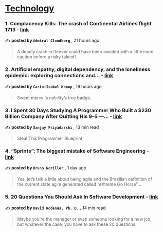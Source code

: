 
<h1><a href=https://medium.com/tag/technology/recommended target="_blank" rel="noopener noreferrer">Technology</a></h1>
<h3>1. Complacency Kills: The crash of Continental Airlines flight 1713 - <a href=https://medium.com/@admiralcloudberg/complacency-kills-the-crash-of-continental-airlines-flight-1713-fa0ae38db246?source=tag_recommended_feed---------0-84----------technology----------bf0da02d_d8f8_40c5_a431_5ebf4e3d4139------- target="_blank" rel="noopener noreferrer">link</a></h3>

✍️ **posted by `Admiral Cloudberg`** <date> , 21 hours ago</date>

<blockquote>A deadly crash in Denver could have been avoided with a little more caution before a risky takeoff.</blockquote>

<h3>2. Artificial empathy, digital dependency, and the loneliness epidemic: exploring connections and… - <a href=https://medium.com/@carinisabelknoop/artificial-empathy-digital-dependency-and-the-loneliness-epidemic-exploring-connections-and-8aec1ce84fd?source=tag_recommended_feed---------1-107----------technology----------bf0da02d_d8f8_40c5_a431_5ebf4e3d4139------- target="_blank" rel="noopener noreferrer">link</a></h3>

✍️ **posted by `Carin-Isabel Knoop`** <date> , 19 hours ago</date>

<blockquote>Sweet mercy is nobility’s true badge.</blockquote>

<h3>3. I Spent 30 Days Studying A Programmer Who Built a $230 Billion Company After Quitting His 9–5 —… - <a href=https://medium.com/gitconnected/i-spent-30-days-studying-a-programmer-who-built-a-230-billion-company-after-quitting-his-9-5-8ff4ebbe0346?source=tag_recommended_feed---------2-85----------technology----------bf0da02d_d8f8_40c5_a431_5ebf4e3d4139------- target="_blank" rel="noopener noreferrer">link</a></h3>

✍️ **posted by `Sanjay Priyadarshi`** <date> , 13 min read</date>

<blockquote>Steal This Programmer Blueprint</blockquote>

<h3>4. “Sprints”: The biggest mistake of Software Engineering - <a href=https://medium.com/@noriller/sprints-the-biggest-mistake-of-software-engineering-34115e7de008?source=tag_recommended_feed---------3-84----------technology----------bf0da02d_d8f8_40c5_a431_5ebf4e3d4139------- target="_blank" rel="noopener noreferrer">link</a></h3>

✍️ **posted by `Bruno Noriller`** <date> , 1 day ago</date>

<blockquote>Yes, let’s talk a little about being agile and the Brazilian definition of the current state agile generated called “eXtreme Go Horse”…</blockquote>

<h3>5. 20 Questions You Should Ask In Software Development - <a href=https://medium.com/@drpicox/20-questions-you-should-ask-in-software-development-fcf111fd5367?source=tag_recommended_feed---------4-107----------technology----------bf0da02d_d8f8_40c5_a431_5ebf4e3d4139------- target="_blank" rel="noopener noreferrer">link</a></h3>

✍️ **posted by `David Rodenas, Ph. D.`** <date> , 14 min read</date>

<blockquote>Maybe you’re the manager or even someone looking for a new job, but whatever the case, you have to ask these 20 questions</blockquote>

